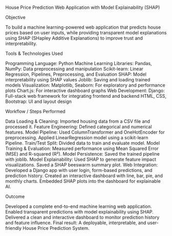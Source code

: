 House Price Prediction Web Application with Model Explainability (SHAP)

Objective

To build a machine learning-powered web application that predicts house prices based on user inputs, while providing transparent model explanations using SHAP (SHapley Additive Explanations) to improve trust and interpretability.

Tools & Technologies Used

Programming Language: Python
Machine Learning Libraries:
Pandas, NumPy: Data preprocessing and manipulation
Scikit-learn: Linear Regression, Pipelines, Preprocessing, and Evaluation
SHAP: Model interpretability using SHAP values
Joblib: Saving and loading trained models
Visualization:
Matplotlib, Seaborn: For exploratory and performance plots
Chart.js: For interactive dashboard graphs
Web Development:
Django: Full-stack web framework for integrating frontend and backend
HTML, CSS, Bootstrap: UI and layout design

Workflow / Steps Performed

Data Loading & Cleaning: Imported housing data from a CSV file and processed it.
Feature Engineering: Defined categorical and numerical features.
Model Pipeline:
Used ColumnTransformer and OneHotEncoder for preprocessing.
Applied LinearRegression model using a scikit-learn Pipeline.
Train/Test Split: Divided data to train and evaluate model.
Model Training & Evaluation: Measured performance using Mean Squared Error (MSE) and R-squared (R²).
Model Persistence: Saved the trained pipeline with joblib.
Model Explainability:
Used SHAP to generate feature impact visualizations.
Saved a SHAP beeswarm summary plot.
Web Integration:
Developed a Django app with user login, form-based predictions, and prediction history.
Created an interactive dashboard with line, bar, pie, and monthly charts.
Embedded SHAP plots into the dashboard for explainable AI.

Outcome

Developed a complete end-to-end machine learning web application.
Enabled transparent predictions with model explainability using SHAP.
Delivered a clean and interactive dashboard to monitor prediction history and feature influence.
Final result: A deployable, interpretable, and user-friendly House Price Prediction System.
